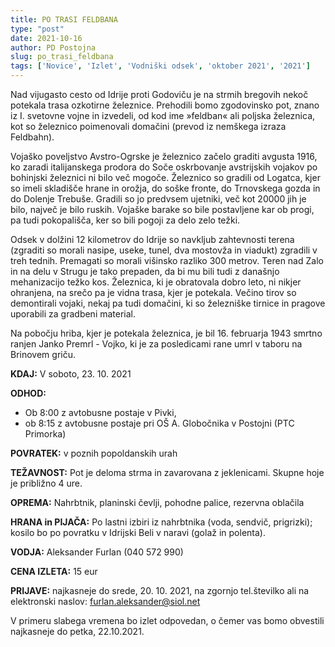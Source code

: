 ```yaml
---
title: PO TRASI FELDBANA
type: "post"
date: 2021-10-16
author: PD Postojna
slug: po_trasi_feldbana
tags: ['Novice', 'Izlet', 'Vodniški odsek', 'oktober 2021', '2021']
---
```


Nad vijugasto cesto od Idrije proti Godoviču je na strmih bregovih nekoč potekala trasa ozkotirne železnice. Prehodili bomo zgodovinsko pot, znano iz I. svetovne vojne in izvedeli, od kod ime »feldban« ali poljska železnica, kot so železnico poimenovali domačini  (prevod iz nemškega izraza Feldbahn).

Vojaško poveljstvo Avstro-Ogrske je železnico začelo graditi avgusta 1916, ko zaradi italijanskega prodora do Soče oskrbovanje avstrijskih vojakov po bohinjski železnici ni bilo več mogoče. Železnico so gradili od Logatca, kjer so imeli skladišče hrane in  orožja, do soške fronte, do Trnovskega gozda in do Dolenje Trebuše. Gradili so jo predvsem ujetniki, več kot 20000 jih je bilo, največ je bilo ruskih. Vojaške barake so bile postavljene kar ob progi, pa tudi pokopališča, ker so bili pogoji za delo zelo težki.

Odsek v dolžini 12 kilometrov do Idrije so navkljub zahtevnosti terena (zgraditi so morali nasipe, useke, tunel, dva mostovža in viadukt) zgradili v treh tednih. Premagati so morali višinsko razliko 300 metrov. Teren nad Zalo in na delu v Strugu je tako prepaden, da bi mu bili tudi z današnjo mehanizacijo težko kos. Železnica, ki je obratovala dobro leto, ni nikjer ohranjena, na srečo pa je vidna trasa, kjer je potekala. Večino tirov so demontirali vojaki, nekaj pa tudi domačini, ki so železniške tirnice in pragove uporabili za gradbeni material.

Na pobočju hriba, kjer je potekala železnica, je bil 16. februarja 1943 smrtno ranjen Janko Premrl - Vojko, ki je za posledicami rane umrl v taboru na Brinovem griču.


**KDAJ:** V soboto, 23. 10. 2021

**ODHOD:**		
  - Ob 8:00 z avtobusne postaje v Pivki, 
  - ob 8:15 z avtobusne postaje pri OŠ A. Globočnika v Postojni (PTC Primorka) 

**POVRATEK:** v poznih popoldanskih urah

**TEŽAVNOST:** Pot je deloma strma in zavarovana z jeklenicami. Skupne hoje je približno 4 ure.

**OPREMA:** Nahrbtnik, planinski čevlji, pohodne palice, rezervna oblačila

**HRANA in PIJAČA:** Po lastni izbiri iz nahrbtnika (voda, sendvič, prigrizki); kosilo bo po povratku v Idrijski Beli v naravi (golaž in polenta).

**VODJA:** Aleksander Furlan (040 572 990)

**CENA IZLETA:** 15 eur

**PRIJAVE:** najkasneje do srede, 20. 10. 2021, na zgornjo tel.številko ali na elektronski naslov: furlan.aleksander@siol.net 

V primeru slabega vremena bo izlet odpovedan, o čemer vas bomo obvestili najkasneje do petka, 22.10.2021.
